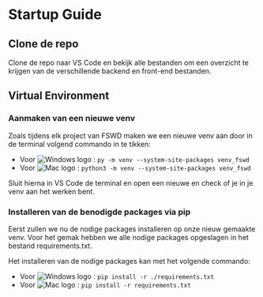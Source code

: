# Startup Guide

## Clone de repo

Clone de repo naar VS Code en bekijk alle bestanden om een overzicht te krijgen van de verschillende backend en front-end bestanden.

## Virtual Environment

### Aanmaken van een nieuwe venv

Zoals tijdens elk project van FSWD maken we een nieuwe venv aan door in de terminal volgend commando in te tikken:

- Voor ![Windows logo](https://icons.getbootstrap.com/assets/icons/windows.svg) : `py -m venv --system-site-packages venv_fswd`
- Voor ![Mac logo](https://icons.getbootstrap.com/assets/icons/apple.svg) : `python3 -m venv --system-site-packages venv_fswd`

Sluit hierna in VS Code de terminal en open een nieuwe en check of je in je venv aan het werken bent.

### Installeren van de benodigde packages via pip

Eerst zullen we nu de nodige packages installeren op onze nieuw gemaakte venv.
Voor het gemak hebben we alle nodige packages opgeslagen in het bestand requirements.txt.

Het installeren van de nodige packages kan met het volgende commando:

- Voor ![Windows logo](https://icons.getbootstrap.com/assets/icons/windows.svg) : `pip install -r ./requirements.txt`
- Voor ![Mac logo](https://icons.getbootstrap.com/assets/icons/apple.svg) : `pip install -r requirements.txt`